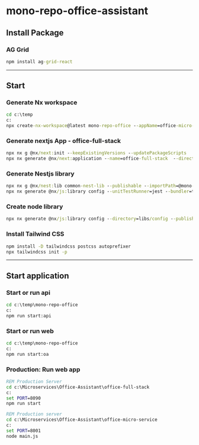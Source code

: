 # mono-repo-office-assistant

## Install Package
### AG Grid
```bat
npm install ag-grid-react
```

---

## Start
### Generate Nx workspace
```bat
cd c:\temp
c:
npx create-nx-workspace@latest mono-repo-office --appName=office-micro-service --preset=nest --skipGit=true

```


### Generate nextjs App - office-full-stack
```bat
npx nx g @nx/next:init --keepExistingVersions --updatePackageScripts
npx nx generate @nx/next:application --name=office-full-stack  --directory=apps/office-full-stack --projectNameAndRootFormat=as-provided --style=scss
```


### Generate Nestjs library
```bat
npx nx g @nx/nest:lib common-nest-lib --publishable --importPath=@mono-repo-workspace/common-nest-lib
npx nx generate @nx/js:library config --unitTestRunner=jest --bundler=tsc --includeBabelRc --simpleName
```


### Create node library
```bat
npx nx generate @nx/js:library config --directory=libs/config --publishable --unitTestRunner=jest --bundler=tsc --importPath=@mono-repo-office/config --dry-run
```


### Install Tailwind CSS
```bat
npm install -D tailwindcss postcss autoprefixer
npx tailwindcss init -p
```

---

## Start application
### Start or run api
```bat
cd c:\temp\mono-repo-office
c:
npm run start:api
```
### Start or run web
```bat
cd c:\temp\mono-repo-office
c:
npm run start:oa
```


### Production: Run web app 
```bat
REM Production Server
cd c:\Microservices\Office-Assistant\office-full-stack
c:
set PORT=8090
npm run start

REM Production server
cd c:\Microservices\Office-Assistant\office-micro-service
c:
set PORT=8001
node main.js
```
